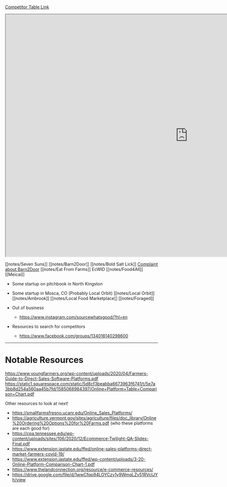 [Competitor Table Link](https://docs.google.com/spreadsheets/d/18ldRHeu0r6GMPUvZECnZtch3S8awr0LfwKN9ceS7anI/edit?usp=sharing)
<iframe src="https://docs.google.com/spreadsheets/d/18ldRHeu0r6GMPUvZECnZtch3S8awr0LfwKN9ceS7anI/edit?usp=sharing" width="1200" height="800"></iframe>

[[notes/Seven Suns]]
[[notes/Barn2Door]]
[[notes/Bold Salt Lick]]
[Complaint about Barn2Door](https://www.facebook.com/groups/134018140298600/posts/1448269525540115/)
[[notes/Eat From Farms]]
EcWID
[[notes/Food4All]]
[[Meicai]]
* Some startup on pitchbook in North Kingston
* Some startup in Mosca, CO (Probably Local Orbit)
[[notes/Local Orbit]]
[[notes/Ambrook]]
[[notes/Local Food Marketplace]]
[[notes/Foraged]]

* Out of business
	* https://www.instagram.com/sourcewhatsgood/?hl=en

* Resources to search for competitors
	* https://www.facebook.com/groups/134018140298600

---
# Notable Resources
https://www.youngfarmers.org/wp-content/uploads/2020/04/Farmers-Guide-to-Direct-Sales-Software-Platforms.pdf
https://static1.squarespace.com/static/5d8cf3beabba6673963f6741/t/5e7a3bb8d254a560aa45b7fd/1585068984397/Online+Platform+Table+Comparison+Chart.pdf

Other resources to look at next!
* https://smallfarmsfresno.ucanr.edu/Online_Sales_Platforms/
* https://agriculture.vermont.gov/sites/agriculture/files/doc_library/Online%20Ordering%20Options%20for%20Farms.pdf (who these platforms are each good for)
* https://cpa.tennessee.edu/wp-content/uploads/sites/106/2020/12/Ecommerce-Twilight-QA-Slides-Final.pdf
* https://www.extension.iastate.edu/ffed/online-sales-platforms-direct-market-farmers-covid-19/
* https://www.extension.iastate.edu/ffed/wp-content/uploads/3-20-Online-Platform-Comparison-Chart-1.pdf
* https://www.thelandconnection.org/resource/e-commerce-resources/
* https://drive.google.com/file/d/1wwCfqp94LOYCzy1y9WmqLZv51RVcIJYh/view